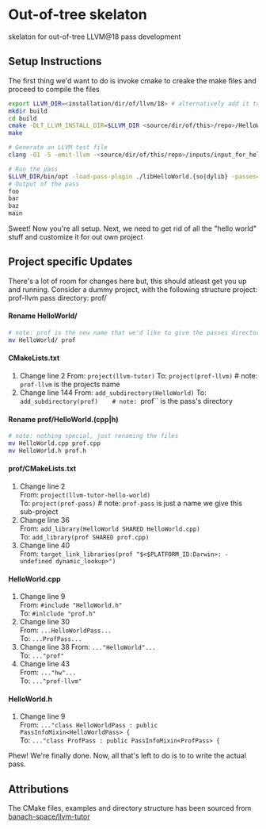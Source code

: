 # Out-of-tree skelaton
skelaton for out-of-tree LLVM@18 pass development

## Setup Instructions
The first thing we'd want to do is invoke cmake to creake the make files and proceed to compile the files
``` bash 
export LLVM_DIR=<installation/dir/of/llvm/18> # alternatively add it to ~/.bash_profile once and for all
mkdir build
cd build
cmake -DLT_LLVM_INSTALL_DIR=$LLVM_DIR <source/dir/of/this>/repo>/HelloWorld/
make
```
``` bash 
# Generate an LLVM test file
clang -O1 -S -emit-llvm -<source/dir/of/this/repo>/inputs/input_for_hello.c -o input_for_hello.ll
```
``` bash
# Run the pass 
$LLVM_DIR/bin/opt -load-pass-plugin ./libHelloWorld.{so|dylib} -passes=hw -disable-output input_for_hello.ll
# Output of the pass 
foo
bar 
baz
main
```
Sweet! Now you're all setup. Next, we need to get rid of all the "hello world" stuff and customize it for out own project
## Project specific Updates
There's a lot of room for changes here but, this should atleast get you up and running. 
Consider a dummy project, with the following structure 
project: prof-llvm 
pass directory: prof/

#### Rename HelloWorld/
``` bash
# note: prof is the new name that we'd like to give the passes directory
mv HelloWorld/ prof
```

#### CMakeLists.txt
1. Change line 2 
   From: ``project(llvm-tutor)``
   To:   ``project(prof-llvm)``     # note: ``prof-llvm`` is the projects name 
2. Change line 144 
   From: ``add_subdirectory(HelloWorld)``
   To:   ``add_subdirectory(prof)    # note: ``prof`` is the pass's directory

#### Rename prof/HelloWorld.(cpp|h)
``` bash 
# note: nothing special, just renaming the files
mv HelloWorld.cpp prof.cpp
mv HelloWorld.h prof.h
```
#### prof/CMakeLists.txt
1. Change line 2  
   From: ``project(llvm-tutor-hello-world)``  
   To:   ``project(prof-pass)``       # note: ``prof-pass`` is just a name we give this sub-project  
2. Change line 36  
   From: ``add_library(HelloWorld SHARED HelloWorld.cpp)``  
   To:   ``add_library(prof SHARED prof.cpp)``  
3. Change line 40   
   From:  ``target_link_libraries(prof
                "$<$PLATFORM_ID:Darwin>: -undefined dynamic_lookup>")``  
#### HelloWorld.cpp
1. Change line 9  
   From:  ``#include "HelloWorld.h"``  
   To:    ``#inlclude "prof.h"`` 
2. Change line 30  
   From: ``...HelloWorldPass...``  
   To:   ``...ProfPass...``  
3. Change line 38 
   From:  ``..."HelloWorld"...``  
   To:    ``..."prof"``  
4. Change line 43  
   From: ``..."hw"...``  
   To:   ``..."prof-llvm"``  
#### HelloWorld.h
1. Change line 9  
   From:  ``..."class HelloWorldPass : public PassInfoMixin<HelloWorldPass> {``  
   To:    ``..."class ProfPass : public PassInfoMixin<ProfPass> {``  

Phew! We're finally done. Now, all that's left to do is to to write the actual pass.  


## Attributions
The CMake files, examples and directory structure has been sourced from [banach-space/llvm-tutor](https://github.com/banach-space/llvm-tutor/tree/main)
